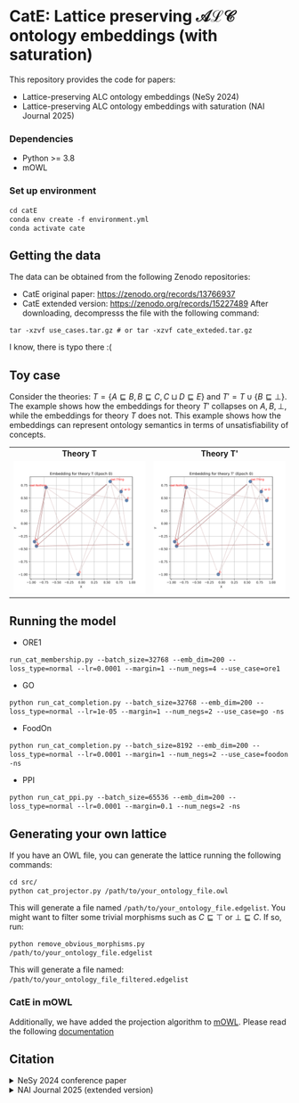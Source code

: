 # CatE: Lattice preserving $\mathcal{ALC}$ ontology embeddings (with saturation)

This repository provides the code for papers:
- Lattice-preserving ALC ontology embeddings (NeSy 2024)
- Lattice-preserving ALC ontology embeddings with saturation (NAI Journal 2025)

### Dependencies

* Python >= 3.8
* mOWL

### Set up environment

```
cd catE
conda env create -f environment.yml
conda activate cate
```

## Getting the data

The data can be obtained from the following Zenodo repositories: 
- CatE original paper: https://zenodo.org/records/13766937
- CatE extended version: https://zenodo.org/records/15227489
After downloading, decompresss the file with the following command:

```
tar -xzvf use_cases.tar.gz # or tar -xzvf cate_exteded.tar.gz
```

I know, there is typo there :(

## Toy case

 Consider the theories: $T = \{A\sqsubseteq B, B \sqsubseteq C, C
  \sqcup D \sqsubseteq E\}$ and $T' = T \cup \{B \sqsubseteq
  \bot\}$. The example shows how the embeddings for theory $T'$
  collapses on $A,B,\bot$, while the embeddings for theory $T$ does
  not. This example shows how the embeddings can represent ontology
  semantics in terms of unsatisfiability of concepts.


<table>
  <tr>
    <!-- Titles -->
    <td align="center"><strong>Theory T</strong></td>
    <td align="center"><strong>Theory T'</strong></td>
  </tr>
  <tr>
    <!-- GIFs -->
    <td align="center"><img src="figs/theory_t.gif" alt="Theory T" width="300"/></td>
    <td align="center"><img src="figs/theory_tt.gif" alt="Theory T'" width="300"/></td>
  </tr>
</table>


## Running the model
 
* ORE1

```
run_cat_membership.py --batch_size=32768 --emb_dim=200 --loss_type=normal --lr=0.0001 --margin=1 --num_negs=4 --use_case=ore1

```
 
* GO

```
python run_cat_completion.py --batch_size=32768 --emb_dim=200 --loss_type=normal --lr=1e-05 --margin=1 --num_negs=2 --use_case=go -ns
```
 
* FoodOn

```
python run_cat_completion.py --batch_size=8192 --emb_dim=200 --loss_type=normal --lr=0.0001 --margin=1 --num_negs=2 --use_case=foodon -ns
```

* PPI

```
python run_cat_ppi.py --batch_size=65536 --emb_dim=200 --loss_type=normal --lr=0.0001 --margin=0.1 --num_negs=2 -ns
```

## Generating your own lattice

If you have an OWL file, you can generate the lattice running the following commands:
```
cd src/
python cat_projector.py /path/to/your_ontology_file.owl
```
This will generate a file named `/path/to/your_ontology_file.edgelist`. 
You might want to filter some trivial morphisms such as $C \sqsubseteq \top$ or $\bot \sqsubseteq C$. If so, run:
```
python remove_obvious_morphisms.py /path/to/your_ontology_file.edgelist
```
This will generate a file named: `/path/to/your_ontology_file_filtered.edgelist`

### CatE in mOWL
Additionally, we have added the projection algorithm to [mOWL](https://github.com/bio-ontology-research-group/mowl). Please read the following [documentation](https://mowl.readthedocs.io/en/latest/graphs/projection.html)
   
## Citation
<details>
<summary>NeSy 2024 conference paper</summary>

```
@InProceedings{10.1007/978-3-031-71167-1_19,
author="Zhapa-Camacho, Fernando
and Hoehndorf, Robert",
editor="Besold, Tarek R.
and d'Avila Garcez, Artur
and Jimenez-Ruiz, Ernesto
and Confalonieri, Roberto
and Madhyastha, Pranava
and Wagner, Benedikt",
title="Lattice-Preserving {\$}{\$}{\backslash}mathcal {\{}ALC{\}}{\$}{\$}Ontology Embeddings",
booktitle="Neural-Symbolic Learning and Reasoning",
year="2024",
publisher="Springer Nature Switzerland",
address="Cham",
pages="355--369",
isbn="978-3-031-71167-1"
}
```
</details>

<details>
<summary>NAI Journal 2025 (extended version)</summary>

```
TODO
```
</details>
